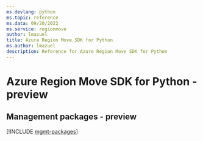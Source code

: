 ```yaml
---
ms.devlang: python
ms.topic: reference
ms.data: 09/20/2022
ms.service: regionmove
author: lmazuel
title: Azure Region Move SDK for Python
ms.author: lmazuel
description: Reference for Azure Region Move SDK for Python
---
```

# Azure Region Move SDK for Python - preview

## Management packages - preview
[!INCLUDE [mgmt-packages](region-move-mgmt-index.md)]